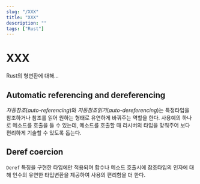 ```yaml
---
slug: "/XXX"
title: "XXX"
description: ""
tags: ["Rust"]
---
```


# XXX

Rust의 형변환에 대해...

## Automatic referencing and dereferencing

_자동참조_(_auto-referencing_)와 _자동참조읽기_(_auto-dereferencing_)는
특정타입을 참조하거나 참조를 읽어 원하는 형태로 유연하게 바꿔주는 역할을 한다.
사용예의 하나로 메소드를 호출을 들 수 있는데, 메소드를 호출할 때 리시버의 타입을 맞춰주어 보다 편리하게 기술할 수 있도록 돕는다.

## Deref coercion

`Deref` 특징을 구현한 타입에만 적용되며 함수나 메소드 호출시에
참조타입의 인자에 대해 인수의 유연한 타입변환을 제공하여 사용의 편리함을 더 한다.
